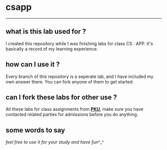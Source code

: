 # csapp
---
## what is this lab used for ?
I created this repository while I was finishing labs for class CS : APP. It's basically a record of my learning experience.
## how can I use it ?
Every branch of this repository is a seperate lab, and I have included my own answer there. You can fork anyone of them to get started.
## can I fork these labs for other use ?
All these labs for class assignments from [__PKU__](https://www.pku.edu.cn/), make sure you have contacted related parties for admissions before you do anything.
## some words to say
_feel free to use it for your study and have fun_\^_^
